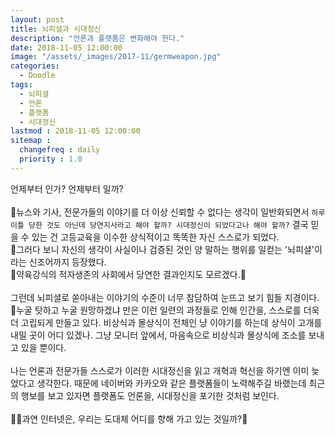 ```yaml
---
layout: post
title: 뇌피셜과 시대정신
description: "언론과 플랫폼은 변화해야 한다."
date: 2018-11-05 12:00:00
image: "/assets/_images/2017-11/germweapon.jpg"
categories:
  - Doodle
tags:
  - 뇌피셜
  - 언론
  - 플랫폼
  - 시대정신
lastmod : 2018-11-05 12:00:00
sitemap :
  changefreq : daily
  priority : 1.0
---
```



언제부터 인가? 언제부터 일까?<br/>
<br/>
뉴스와 기사, 전문가들의 이야기를 더 이상 신뢰할 수 없다는 생각이 일반화되면서 `하루 이틀 당한 것도 아닌데 당연지사라고 해야 할까? 시대정신이 되었다고나 해야 할까?` 결국 믿을 수 있는 건 고등교육을 이수한 상식적이고 똑똑한 자신 스스로가 되었다.<br/>
그러다 보니 자신의 생각이 사실이나 검증된 것인 양 말하는 행위를 일컫는 '뇌피셜'이라는 신조어까지 등장했다.<br/>
약육강식의 적자생존의 사회에서 당연한 결과인지도 모르겠다.<br/>
<br/>
그런데 뇌피셜로 쏟아내는 이야기의 수준이 너무 참담하여 눈뜨고 보기 힘들 지경이다.<br/>
누굴 탓하고 누굴 원망하겠냐 만은 이런 일련의 과정들로 인해 인간을, 스스로를 더욱더 고립되게 만들고 있다. 비상식과 몰상식이 전체인 냥 이야기를 하는데 상식이 고개를 내밀 곳이 어디 있겠나. 그냥 모니터 앞에서, 마음속으로 비상식과 몰상식에 조소를 보내고 있을 뿐이다.<br/>
<br/>
나는 언론과 전문가들 스스로가 이러한 시대정신을 읽고 개혁과 혁신을 하기엔 이미 늦었다고 생각한다. 때문에 네이버와 카카오와 같은 플랫폼들이 노력해주길 바랬는데 최근의 행보를 보고 있자면 플랫폼도 언론을, 시대정신을 포기한 것처럼 보인다.<br/>
<br/>
과연 인터넷은, 우리는 도대체 어디를 향해 가고 있는 것일까?
